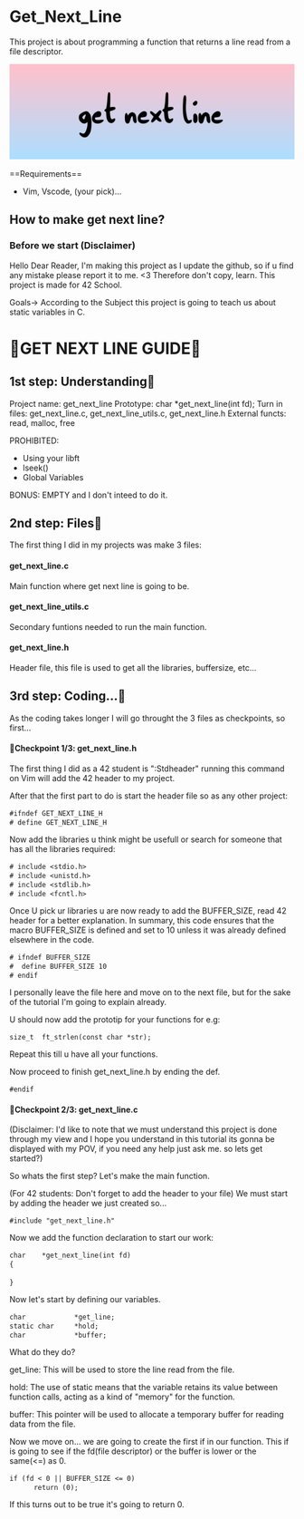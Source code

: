# Get_Next_Line 
This project is about programming a function that returns a line read from a file descriptor.

![Get_Next_Line](Get_next_line.png)

==Requirements==
- Vim, Vscode, (your pick)...

## How to make get next line?

### Before we start (Disclaimer)

Hello Dear Reader, I'm making this project as I update the github, so if u find any mistake please report it to me. <3
Therefore don't copy, learn.
This project is made for 42 School.

Goals->
According to the Subject this project is going to teach us about static variables in C.

# 🐉GET NEXT LINE GUIDE🐉
## 1st step: Understanding🐉

Project name: get_next_line
Prototype: char *get_next_line(int fd);
Turn in files: get_next_line.c, get_next_line_utils.c, get_next_line.h
External functs: read, malloc, free

PROHIBITED:
- Using your libft
- lseek()
- Global Variables

BONUS:
EMPTY and I don't inteed to do it.

## 2nd step: Files🐲

The first thing I did in my projects was make 3 files:

#### get_next_line.c
Main function where get next line is going to be.

#### get_next_line_utils.c
Secondary funtions needed to run the main function.

#### get_next_line.h
Header file, this file is used to get all the libraries, buffersize, etc...

## 3rd step: Coding...🐲

As the coding takes longer I will go throught the 3 files as checkpoints, so first...

#### 🐲Checkpoint 1/3: get_next_line.h
The first thing I did as a 42 student is ":Stdheader" running this command on Vim will add the 42 header to my project.

After that the first part to do is start the header file so as any other project:
```
#ifndef GET_NEXT_LINE_H
# define GET_NEXT_LINE_H
```

Now add the libraries u think might be usefull or search for someone that has all the libraries required:
```
# include <stdio.h>
# include <unistd.h>
# include <stdlib.h>
# include <fcntl.h>
```
Once U pick ur libraries u are now ready to add the BUFFER_SIZE, read 42 header for a better explanation.
In summary, this code ensures that the macro BUFFER_SIZE is defined and set to 10 unless it was already defined elsewhere in the code.
```
# ifndef BUFFER_SIZE
#  define BUFFER_SIZE 10
# endif
```
I personally leave the file here and move on to the next file, but for the sake of the tutorial I'm going to explain already.

U should now add the prototip for your functions for e.g:
```
size_t	ft_strlen(const char *str);
```
Repeat this till u have all your functions.

Now proceed to finish get_next_line.h by ending the def.
```
#endif
```
#### 🐲Checkpoint 2/3: get_next_line.c

(Disclaimer: I'd like to note that we must understand this project is done through my view and I hope you understand in this tutorial its gonna be displayed with my POV, if you need any help just ask me.
so lets get started?)

So whats the first step?
Let's make the main function.

(For 42 students: Don't forget to add the header to your file)
We must start by adding the header we just created so...

```
#include "get_next_line.h"
```
Now we add the function declaration to start our work:

```
char    *get_next_line(int fd)
{
    
}
```
Now let's start by defining our variables.
```
char            *get_line;
static char     *hold;
char            *buffer;
```
What do they do?


get_line:
This will be used to store the line read from the file.


hold:
The use of static means that the variable retains its value between function calls, acting as a kind of "memory" for the function.


buffer:
This pointer will be used to allocate a temporary buffer for reading data from the file.


Now we move on...
we are going to create the first if in our function.
This if is going to see if the fd(file descriptor) or the buffer is lower or the same(<=) as 0.
```
if (fd < 0 || BUFFER_SIZE <= 0)
      return (0);
```
If this turns out to be true it's going to return 0.


